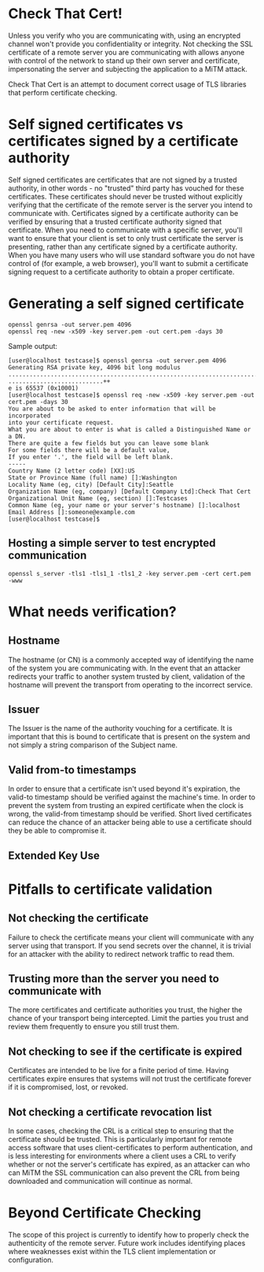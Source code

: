 Check That Cert!
=============

Unless you verify who you are communicating with, using an encrypted channel won't provide you confidentiality or integrity. Not checking the SSL certificate of a remote server you are communicating with allows anyone with control of the network to stand up their own server and certificate, impersonating the server and subjecting the application to a MiTM attack.

Check That Cert is an attempt to document correct usage of TLS libraries that perform certificate checking.

# Self signed certificates vs certificates signed by a certificate authority

Self signed certificates are certificates that are not signed by a trusted authority, in other words - no "trusted" third party has vouched for these certificates. These certificates should never be trusted without explicitly verifying that the certificate of the remote server is the server you intend to communicate with. Certificates signed by a certificate authority can be verified by ensuring that a trusted certificate authority signed that certificate. When you need to communicate with a specific server, you'll want to ensure that your client is set to only trust certificate the server is presenting, rather than any certificate signed by a certificate authority. When you have many users who will use standard software you do not have control of (for example, a web browser), you'll want to submit a certificate signing request to a certificate authority to obtain a proper certificate.

# Generating a self signed certificate

````
openssl genrsa -out server.pem 4096
openssl req -new -x509 -key server.pem -out cert.pem -days 30
````

Sample output:

````
[user@localhost testcase]$ openssl genrsa -out server.pem 4096
Generating RSA private key, 4096 bit long modulus
....................................................................................++
...........................++
e is 65537 (0x10001)
[user@localhost testcase]$ openssl req -new -x509 -key server.pem -out cert.pem -days 30
You are about to be asked to enter information that will be incorporated
into your certificate request.
What you are about to enter is what is called a Distinguished Name or a DN.
There are quite a few fields but you can leave some blank
For some fields there will be a default value,
If you enter '.', the field will be left blank.
-----
Country Name (2 letter code) [XX]:US
State or Province Name (full name) []:Washington
Locality Name (eg, city) [Default City]:Seattle
Organization Name (eg, company) [Default Company Ltd]:Check That Cert
Organizational Unit Name (eg, section) []:Testcases
Common Name (eg, your name or your server's hostname) []:localhost
Email Address []:someone@example.com
[user@localhost testcase]$ 
````

## Hosting a simple server to test encrypted communication

````
openssl s_server -tls1 -tls1_1 -tls1_2 -key server.pem -cert cert.pem -www
````


# What needs verification?

## Hostname

The hostname (or CN) is a commonly accepted way of identifying the name of the system you are communicating with. In the event that an attacker redirects your traffic to another system trusted by client, validation of the hostname will prevent the transport from operating to the incorrect service.

## Issuer

The Issuer is the name of the authority vouching for a certificate. It is important that this is bound to certificate that is present on the system and not simply a string comparison of the Subject name.

## Valid from-to timestamps

In order to ensure that a certificate isn't used beyond it's expiration, the valid-to timestamp should be verified against the machine's time. In order to prevent the system from trusting an expired certificate when the clock is wrong, the valid-from timestamp should be verified. Short lived certificates can reduce the chance of an attacker being able to use a certificate should they be able to compromise it. 

## Extended Key Use

# Pitfalls to certificate validation

## Not checking the certificate

Failure to check the certificate means your client will communicate with any server using that transport. If you send secrets over the channel, it is trivial for an attacker with the ability to redirect network traffic to read them.

## Trusting more than the server you need to communicate with

The more certificates and certificate authorities you trust, the higher the chance of your transport being intercepted. Limit the parties you trust and review them frequently to ensure you still trust them. 

## Not checking to see if the certificate is expired

Certificates are intended to be live for a finite period of time. Having certificates expire ensures that systems will not trust the certificate forever if it is compromised, lost, or revoked.

## Not checking a certificate revocation list

In some cases, checking the CRL is a critical step to ensuring that the certificate should be trusted. This is particularly important for remote access software that uses client-certificates to perform authentication, and is less interesting for environments where a client uses a CRL to verify whether or not the server's certificate has expired, as an attacker can who can MiTM the SSL communication can also prevent the CRL from being downloaded and communication will continue as normal.

# Beyond Certificate Checking

The scope of this project is currently to identify how to properly check the authenticity of the remote server. Future work includes identifying places where weaknesses exist within the TLS client implementation or configuration.
